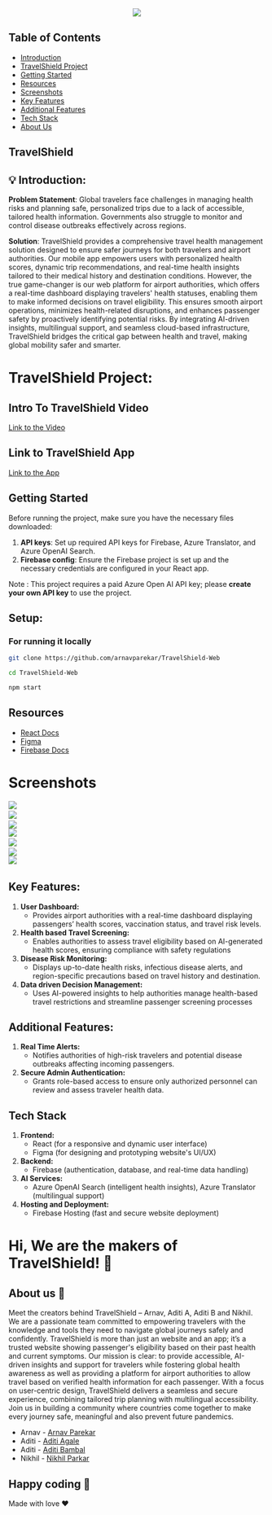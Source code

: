 <center>
  <img src="https://readme-typing-svg.herokuapp.com?font=Lato&size=37&letterSpacing=1px&pause=1000&color=07F7B8&background=FFF06100&center=true&vCenter=true&width=435&lines=Welcome+to+TravelShield!"/>
</center>


## Table of Contents
- [Introduction](#-introduction)
- [TravelShield Project](#intro-to-travelshield-video)
- [Getting Started](#getting-started)
- [Resources](#resources)
- [Screenshots](#screenshots)
- [Key Features](#key-features)
- [Additional Features](#additional-features)
- [Tech Stack](#tech-stack)
- [About Us](#about-us)

## TravelShield

## 💡 Introduction:

**Problem Statement**: Global travelers face challenges in managing health risks and planning safe, personalized trips due to a lack of accessible, tailored health information. Governments also struggle to monitor and control disease outbreaks effectively across regions.

**Solution**: TravelShield provides a comprehensive travel health management solution designed to ensure safer journeys for both travelers and airport authorities. Our mobile app empowers users with personalized health scores, dynamic trip recommendations, and real-time health insights tailored to their medical history and destination conditions. However, the true game-changer is our web platform for airport authorities, which offers a real-time dashboard displaying travelers' health statuses, enabling them to make informed decisions on travel eligibility. This ensures smooth airport operations, minimizes health-related disruptions, and enhances passenger safety by proactively identifying potential risks. By integrating AI-driven insights, multilingual support, and seamless cloud-based infrastructure, TravelShield bridges the critical gap between health and travel, making global mobility safer and smarter.



# TravelShield Project:

## Intro To TravelShield Video

[Link to the Video](https://youtu.be/Nedx37vZ7AU)

## Link to TravelShield App

[Link to the App](https://github.com/Nikhil-1426/TravelShield)



## Getting Started
Before running the project, make sure you have the necessary files downloaded:
1. **API keys**: Set up required API keys for Firebase, Azure Translator, and Azure OpenAI Search.
2. **Firebase config**: Ensure the Firebase project is set up and the necessary credentials are configured in your React app.

Note : This project requires a paid Azure Open AI API key; please **create your own API key** to use the project.


## Setup:

### For running it locally

```bash
git clone https://github.com/arnavparekar/TravelShield-Web
```
```bash
cd TravelShield-Web
```
```bash
npm start
```


## Resources

- [React Docs](https://react.dev/learn)
- [Figma](https://help.figma.com/hc/en-us)
- [Firebase Docs](https://firebase.google.com/docs)
  
# Screenshots
<pre>
<img src = "https://github.com/arnavparekar/TravelShield-Web/blob/arnav/src/Assets/Login.png">  
<img src = "https://github.com/arnavparekar/TravelShield-Web/blob/arnav/src/Assets/Dashboard.png">  
<img src = "https://github.com/arnavparekar/TravelShield-Web/blob/arnav/src/Assets/List.png">
<img src = "https://github.com/arnavparekar/TravelShield-Web/blob/arnav/src/Assets/FilteredList.png">  
<img src= "https://github.com/arnavparekar/TravelShield-Web/blob/arnav/src/Assets/Profile.png">  
<img src = "https://github.com/arnavparekar/TravelShield-Web/blob/arnav/src/Assets/Profile2.png">
<img src= "https://github.com/arnavparekar/TravelShield-Web/blob/arnav/src/Assets/ApproveTrip.png">  
</pre>


## Key Features:
1. **User Dashboard:**
   - Provides airport authorities with a real-time dashboard displaying passengers’ health scores, vaccination status, and travel risk levels.
2. **Health based Travel Screening:**
   - Enables authorities to assess travel eligibility based on AI-generated health scores, ensuring compliance with safety regulations
3. **Disease Risk Monitoring:**
   - Displays up-to-date health risks, infectious disease alerts, and region-specific precautions based on travel history and destination.
4. **Data driven Decision Management:**
   - Uses AI-powered insights to help authorities manage health-based travel restrictions and streamline passenger screening processes


## Additional Features:
1. **Real Time Alerts:**
   - Notifies authorities of high-risk travelers and potential disease outbreaks affecting incoming passengers.
2. **Secure Admin Authentication:**
   - Grants role-based access to ensure only authorized personnel can review and assess traveler health data.


## Tech Stack
1. **Frontend:**
   - React (for a responsive and dynamic user interface)
   - Figma (for designing and prototyping website's UI/UX)
2. **Backend:**
   - Firebase (authentication, database, and real-time data handling)
3. **AI Services:**
   - Azure OpenAI Search (intelligent health insights), Azure Translator (multilingual support)
4. **Hosting and Deployment:**
   - Firebase Hosting (fast and secure website deployment)



# Hi, We are the makers of TravelShield! 👋

## About us 🙌

Meet the creators behind TravelShield – Arnav, Aditi A, Aditi B and Nikhil. 
We are a passionate team committed to empowering travelers with the knowledge and tools they need to navigate global journeys safely and confidently. TravelShield is more than just an website and an app; it’s a trusted website showing passenger's eligibility based on their past health and current symptoms. Our mission is clear: to provide accessible, AI-driven insights and support for travelers while fostering global health awareness as well as providing a platform for airport authorities to allow travel based on verified health information for each passenger. With a focus on user-centric design, TravelShield delivers a seamless and secure experience, combining tailored trip planning with multilingual accessibility. Join us in building a community where countries come together to make every journey safe, meaningful and also prevent future pandemics.

- Arnav - [Arnav Parekar](https://linkedin.com/in/arnav-parekar-b55786287/)
- Aditi - [Aditi Agale](https://www.linkedin.com/in/aditi-agale-981372289/)
- Aditi - [Aditi Bambal](https://www.linkedin.com/in/aditi-bambal-06640328b/)
- Nikhil - [Nikhil Parkar](https://www.linkedin.com/in/nikhil-parkar-49b600274/)

## Happy coding 💯

Made with love ❤️
